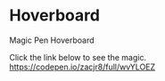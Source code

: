 # Hoverboard
Magic Pen Hoverboard

Click the link below to see the magic.
https://codepen.io/zacjr8/full/wvYLOEZ
